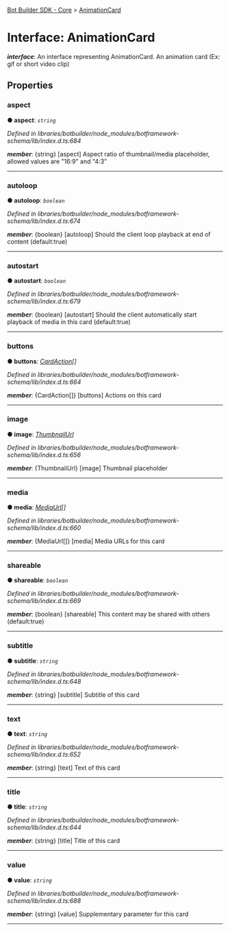 [Bot Builder SDK - Core](../README.md) > [AnimationCard](../interfaces/botbuilder.animationcard.md)



# Interface: AnimationCard

*__interface__*: An interface representing AnimationCard. An animation card (Ex: gif or short video clip)



## Properties
<a id="aspect"></a>

###  aspect

**●  aspect**:  *`string`* 

*Defined in libraries/botbuilder/node_modules/botframework-schema/lib/index.d.ts:684*


*__member__*: {string} [aspect] Aspect ratio of thumbnail/media placeholder, allowed values are "16:9" and "4:3"





___

<a id="autoloop"></a>

###  autoloop

**●  autoloop**:  *`boolean`* 

*Defined in libraries/botbuilder/node_modules/botframework-schema/lib/index.d.ts:674*


*__member__*: {boolean} [autoloop] Should the client loop playback at end of content (default:true)





___

<a id="autostart"></a>

###  autostart

**●  autostart**:  *`boolean`* 

*Defined in libraries/botbuilder/node_modules/botframework-schema/lib/index.d.ts:679*


*__member__*: {boolean} [autostart] Should the client automatically start playback of media in this card (default:true)





___

<a id="buttons"></a>

###  buttons

**●  buttons**:  *[CardAction](botbuilder.cardaction.md)[]* 

*Defined in libraries/botbuilder/node_modules/botframework-schema/lib/index.d.ts:664*


*__member__*: {CardAction[]} [buttons] Actions on this card





___

<a id="image"></a>

###  image

**●  image**:  *[ThumbnailUrl](botbuilder.thumbnailurl.md)* 

*Defined in libraries/botbuilder/node_modules/botframework-schema/lib/index.d.ts:656*


*__member__*: {ThumbnailUrl} [image] Thumbnail placeholder





___

<a id="media"></a>

###  media

**●  media**:  *[MediaUrl](botbuilder.mediaurl.md)[]* 

*Defined in libraries/botbuilder/node_modules/botframework-schema/lib/index.d.ts:660*


*__member__*: {MediaUrl[]} [media] Media URLs for this card





___

<a id="shareable"></a>

###  shareable

**●  shareable**:  *`boolean`* 

*Defined in libraries/botbuilder/node_modules/botframework-schema/lib/index.d.ts:669*


*__member__*: {boolean} [shareable] This content may be shared with others (default:true)





___

<a id="subtitle"></a>

###  subtitle

**●  subtitle**:  *`string`* 

*Defined in libraries/botbuilder/node_modules/botframework-schema/lib/index.d.ts:648*


*__member__*: {string} [subtitle] Subtitle of this card





___

<a id="text"></a>

###  text

**●  text**:  *`string`* 

*Defined in libraries/botbuilder/node_modules/botframework-schema/lib/index.d.ts:652*


*__member__*: {string} [text] Text of this card





___

<a id="title"></a>

###  title

**●  title**:  *`string`* 

*Defined in libraries/botbuilder/node_modules/botframework-schema/lib/index.d.ts:644*


*__member__*: {string} [title] Title of this card





___

<a id="value"></a>

###  value

**●  value**:  *`string`* 

*Defined in libraries/botbuilder/node_modules/botframework-schema/lib/index.d.ts:688*


*__member__*: {string} [value] Supplementary parameter for this card





___


